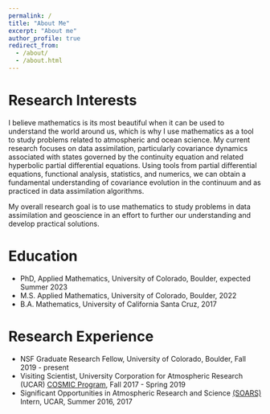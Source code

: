 ```yaml
---
permalink: /
title: "About Me"
excerpt: "About me"
author_profile: true
redirect_from: 
  - /about/
  - /about.html
---
```

Research Interests
======
I believe mathematics is its most beautiful when it can be used to understand the world around us, which is why I use mathematics as a tool to study problems related to atmospheric and ocean science. My current research focuses on data assimilation, particularly covariance dynamics associated with states governed by the continuity equation and related hyperbolic partial differential equations. Using tools from partial differential equations, functional analysis, statistics, and numerics, we can obtain a fundamental understanding of covariance evolution in the continuum and as practiced in data assimilation algorithms. 

My overall research goal is to use mathematics to study problems in data assimilation and geoscience in an effort to further our understanding and develop practical solutions. 

Education
======
* PhD, Applied Mathematics, University of Colorado, Boulder, expected Summer 2023
* M.S. Applied Mathematics, University of Colorado, Boulder, 2022
* B.A. Mathematics, University of California Santa Cruz, 2017


Research Experience
======
* NSF Graduate Research Fellow, University of Colorado, Boulder, Fall 2019 - present
* Visiting Scientist, University Corporation for Atmospheric Research (UCAR) [COSMIC Program](https://www.cosmic.ucar.edu), Fall 2017 - Spring 2019
* Significant Opportunities in Atmospheric Research and Science [(SOARS)](https://soars.ucar.edu) Intern, UCAR, Summer 2016, 2017









